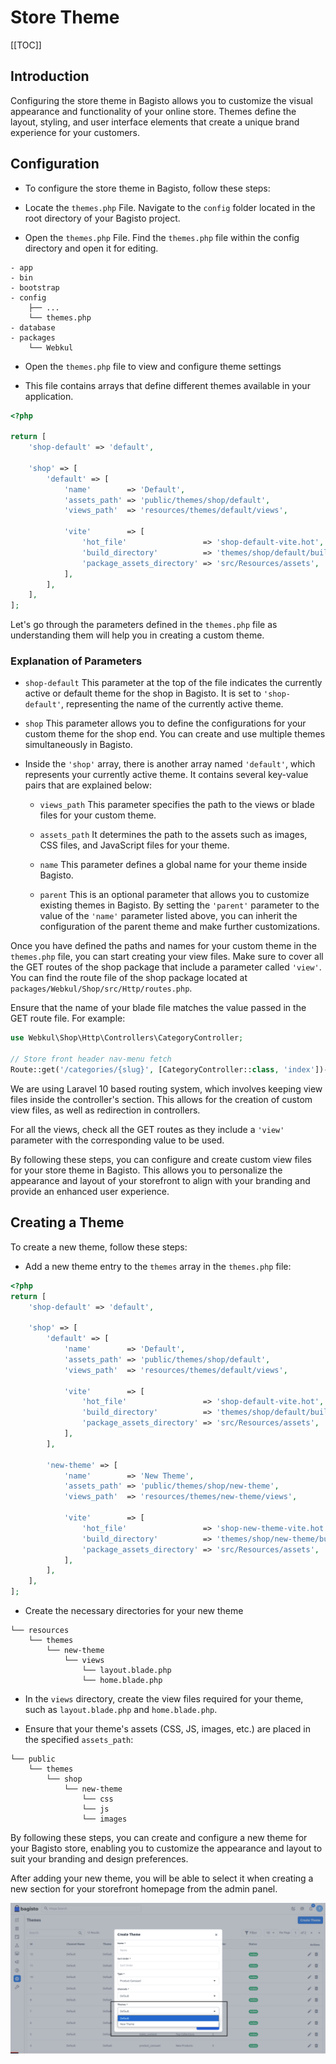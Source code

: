 # Store Theme

[[TOC]]

## Introduction 

Configuring the store theme in Bagisto allows you to customize the visual appearance and functionality of your online store. Themes define the layout, styling, and user interface elements that create a unique brand experience for your customers.

## Configuration

- To configure the store theme in Bagisto, follow these steps:

- Locate the `themes.php` File. Navigate to the `config` folder located in the root directory of your Bagisto project.

- Open the `themes.php` File. Find the `themes.php` file within the config directory and open it for editing.

```
- app
- bin
- bootstrap
- config
    ├── ...
    └── themes.php
- database
- packages
    └── Webkul
```

- Open the `themes.php` file to view and configure theme settings

- This file contains arrays that define different themes available in your application.

```php
<?php

return [
    'shop-default' => 'default',

    'shop' => [
        'default' => [
            'name'        => 'Default',
            'assets_path' => 'public/themes/shop/default',
            'views_path'  => 'resources/themes/default/views',

            'vite'        => [
                'hot_file'                 => 'shop-default-vite.hot',
                'build_directory'          => 'themes/shop/default/build',
                'package_assets_directory' => 'src/Resources/assets',
            ],
        ],
    ],
];
```

Let's go through the parameters defined in the `themes.php` file as understanding them will help you in creating a custom theme.

### Explanation of Parameters

- `shop-default` This parameter at the top of the file indicates the currently active or default theme for the shop in Bagisto. It is set to `'shop-default'`, representing the name of the currently active theme.

- `shop` This parameter allows you to define the configurations for your custom theme for the shop end. You can create and use multiple themes simultaneously in Bagisto.

- Inside the `'shop'` array, there is another array named `'default'`, which represents your currently active theme. It contains several key-value pairs that are explained below:

    - `views_path` This parameter specifies the path to the views or blade files for your custom theme.

    - `assets_path` It determines the path to the assets such as images, CSS files, and JavaScript files for your theme.

    - `name` This parameter defines a global name for your theme inside Bagisto.

    - `parent` This is an optional parameter that allows you to customize existing themes in Bagisto. By setting the `'parent'` parameter to the value of the `'name'` parameter listed above, you can inherit the configuration of the parent theme and make further customizations.

Once you have defined the paths and names for your custom theme in the `themes.php` file, you can start creating your view files. Make sure to cover all the GET routes of the shop package that include a parameter called `'view'`. You can find the route file of the shop package located at `packages/Webkul/Shop/src/Http/routes.php`.

Ensure that the name of your blade file matches the value passed in the GET route file. For example:

```php
use Webkul\Shop\Http\Controllers\CategoryController;

// Store front header nav-menu fetch
Route::get('/categories/{slug}', [CategoryController::class, 'index'])->name('shop.categories.index');
```

We are using Laravel 10 based routing system, which involves keeping view files inside the controller's section. This allows for the creation of custom view files, as well as redirection in controllers.

For all the views, check all the GET routes as they include a `'view'` parameter with the corresponding value to be used.

By following these steps, you can configure and create custom view files for your store theme in Bagisto. This allows you to personalize the appearance and layout of your storefront to align with your branding and provide an enhanced user experience.

## Creating a Theme

To create a new theme, follow these steps:

- Add a new theme entry to the `themes` array in the `themes.php` file:

```php
<?php
return [
    'shop-default' => 'default',

    'shop' => [
        'default' => [
            'name'        => 'Default',
            'assets_path' => 'public/themes/shop/default',
            'views_path'  => 'resources/themes/default/views',

            'vite'        => [
                'hot_file'                 => 'shop-default-vite.hot',
                'build_directory'          => 'themes/shop/default/build',
                'package_assets_directory' => 'src/Resources/assets',
            ],
        ],

        'new-theme' => [
            'name'        => 'New Theme',
            'assets_path' => 'public/themes/shop/new-theme',
            'views_path'  => 'resources/themes/new-theme/views',

            'vite'        => [
                'hot_file'                 => 'shop-new-theme-vite.hot',
                'build_directory'          => 'themes/shop/new-theme/build',
                'package_assets_directory' => 'src/Resources/assets',
            ],
        ],
    ],
];
```

- Create the necessary directories for your new theme

```
└── resources
    └── themes
        └── new-theme
            └── views
                └── layout.blade.php
                └── home.blade.php
```

- In the `views` directory, create the view files required for your theme, such as `layout.blade.php` and `home.blade.php`.

- Ensure that your theme's assets (CSS, JS, images, etc.) are placed in the specified `assets_path`:
```
└── public
    └── themes
        └── shop
            └── new-theme
                └── css
                └── js
                └── images
```

By following these steps, you can create and configure a new theme for your Bagisto store, enabling you to customize the appearance and layout to suit your branding and design preferences.

After adding your new theme, you will be able to select it when creating a new section for your storefront homepage from the admin panel.

![limiting-error-messages](../../assets/master/images/themes/new-theme-added.png)
